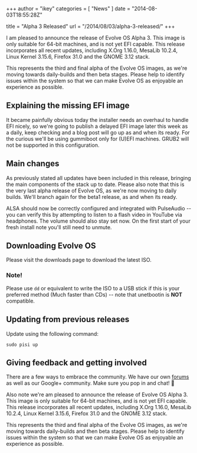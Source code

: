 +++
author = "ikey"
categories = [
"News"
]
date =  "2014-08-03T18:55:28Z"

title = "Alpha 3 Released"
url = "/2014/08/03/alpha-3-released/"
+++

I am pleased to announce the release of Evolve OS Alpha 3. This image is only suitable for 64-bit machines, and is not yet EFI capable. This release incorporates all recent 
updates, including X.Org 1.16.0, MesaLib 10.2.4, Linux Kernel 3.15.6, Firefox 31.0 and the GNOME 3.12 stack.
<!--more-->
This represents the third and final alpha of the Evolve OS images, as we're moving towards daily-builds and then beta stages. Please help to identify issues 
within the system so that we can make Evolve OS as enjoyable an experience as possible.

## Explaining the missing EFI image

It became painfully obvious today the installer needs an overhaul to handle EFI nicely, so we're going to publish a delayed EFI image later this week as a daily, keep checking 
and a blog post will go up as and when its ready. For the curious we'll be using gummiboot only for (U)EFI machines. GRUB2 will not be supported in this configuration.

## Main changes

As previously stated all updates have been included in this release, bringing the main components of the stack up to date. Please also note that this is the very last alpha 
release of Evolve OS, as we're now moving to daily builds. We'll branch again for the beta1 release, as and when its ready.

ALSA should now be correctly configured and integrated with PulseAudio -- you can verify this by attempting to listen to a flash video in YouTube via headphones. 
The volume should also stay set now. On the first start of your fresh install note you'll still need to unmute.

## Downloading Evolve OS

Please visit the downloads page to download the latest ISO.

### Note!

Please use `dd` or equivalent to write the ISO to a USB stick if this is your preferred method (Much faster than CDs) -- note that unetbootin is **NOT** compatible.

## Updating from previous releases

Update using the following command:

```
sudo pisi up
```

## Giving feedback and getting involved

There are a few ways to embrace the community. We have our own [forums](https://discuss.getsol.us)
as well as our Google+ community. Make sure you pop in and chat! 🙂

Also note we're am pleased to announce the release of Evolve OS Alpha 3. This image is only suitable for 64-bit machines, and is not yet EFI capable. This release
incorporates all recent updates, including X.Org 1.16.0, MesaLib 10.2.4, Linux Kernel 3.15.6, Firefox 31.0 and the GNOME 3.12 stack.

This represents the third and final alpha of the Evolve OS images, as we're moving towards daily-builds and then beta stages. Please help to identify issues within the 
system so that we can make Evolve OS as enjoyable an experience as possible.
